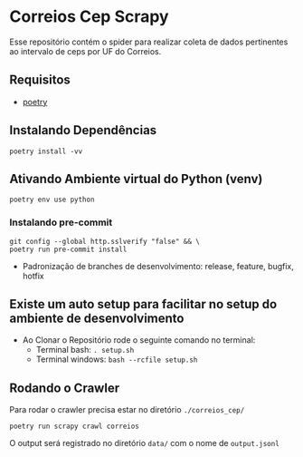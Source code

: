 # Correios Cep Scrapy

Esse repositório contém o spider para realizar coleta de dados pertinentes ao intervalo de ceps por UF do Correios.

## Requisitos

- [poetry](https://pypi.org/project/poetry/1.2.0a2/)

## Instalando Dependências

```shell
poetry install -vv
```

## Ativando Ambiente virtual do Python (venv)

```shell
poetry env use python
```

### Instalando pre-commit

```shell
git config --global http.sslverify "false" && \
poetry run pre-commit install
```

- Padronização de branches de desenvolvimento: release, feature, bugfix, hotfix

## Existe um auto setup para facilitar no setup do ambiente de desenvolvimento

- Ao Clonar o Repositório rode o seguinte comando no terminal:
  - Terminal bash: `. setup.sh`
  - Terminal windows: `bash --rcfile setup.sh`

## Rodando o Crawler

Para rodar o crawler precisa estar no diretório `./correios_cep/`

```shell
poetry run scrapy crawl correios
```

O output será registrado no diretório `data/` com o nome de `output.jsonl`
